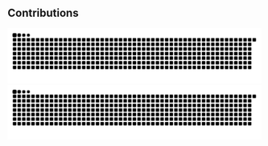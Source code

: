 
## Contributions
![GitHub Contribution Grid Snake](https://raw.githubusercontent.com/ataoytun/ataoytun/output/github-contribution-grid-snake.svg#gh-light-mode-only)
![GitHub Contribution Grid Snake](https://raw.githubusercontent.com/ataoytun/ataoytun/output/github-contribution-grid-snake-dark.svg#gh-dark-mode-only)

<!--
**ataoytun/ataoytun** is a ✨ _special_ ✨ repository because its `README.md` (this file) appears on your GitHub profile.

Here are some ideas to get you started:

- 🔭 I’m currently working on ...
- 🌱 I’m currently learning ...
- 👯 I’m looking to collaborate on ...
- 🤔 I’m looking for help with ...
- 💬 Ask me about ...
- 📫 How to reach me: ...
- 😄 Pronouns: ...
- ⚡ Fun fact: ...
-->
